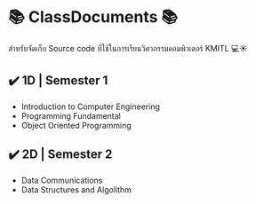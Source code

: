 # 📚 ClassDocuments 📚

สำหรับจัดเก็บ Source code ที่ใช้ในการเรียนวิศวกรรมคอมพิวเตอร์ KMITL 💻☀️


## ✔️ 1D | Semester 1

* Introduction to Computer Engineering
* Programming Fundamental
* Object Oriented Programming

## ✔️ 2D | Semester 2

* Data Communications
* Data Structures and Algolithm
